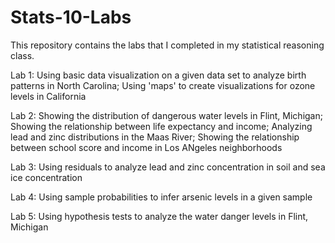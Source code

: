 # Stats-10-Labs

This repository contains the labs that I completed in my statistical reasoning class.

Lab 1: Using basic data visualization on a given data set to analyze birth patterns in North Carolina; Using 'maps' to create visualizations for ozone levels in California

Lab 2: Showing the distribution of dangerous water levels in Flint, Michigan; Showing the relationship between life expectancy and income; Analyzing lead and zinc distributions in the Maas River; Showing the relationship between school score and income in Los ANgeles neighborhoods

Lab 3: Using residuals to analyze lead and zinc concentration in soil and sea ice concentration

Lab 4: Using sample probabilities to infer arsenic levels in a given sample

Lab 5: Using hypothesis tests to analyze the water danger levels in Flint, Michigan
